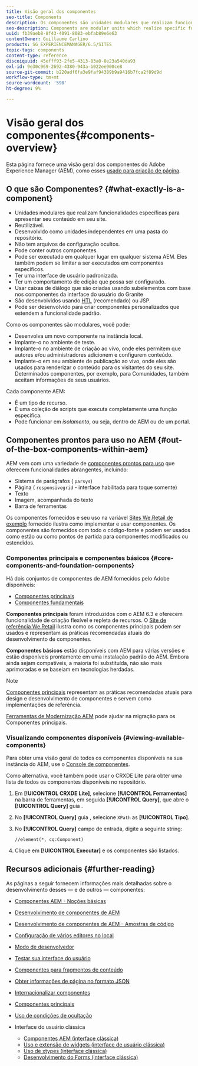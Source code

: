```yaml
---
title: Visão geral dos componentes
seo-title: Components
description: Os componentes são unidades modulares que realizam funcionalidades específicas para apresentar seu conteúdo em seu site
seo-description: Components are modular units which realize specific functionality to present your content on your website
uuid: fb39aeb8-8f43-4091-8083-ebfab89e6e63
contentOwner: Guillaume Carlino
products: SG_EXPERIENCEMANAGER/6.5/SITES
topic-tags: components
content-type: reference
discoiquuid: 45efff93-2fe5-4313-83a0-0e23a540da93
exl-id: 9e30c969-2692-4380-943a-b022ee900ce8
source-git-commit: b220adf6fa3e9faf94389b9a9416b7fca2f89d9d
workflow-type: tm+mt
source-wordcount: '598'
ht-degree: 9%

---
```


# Visão geral dos componentes{#components-overview}

Esta página fornece uma visão geral dos componentes do Adobe Experience Manager (AEM), como esses [usado para criação de página](/help/sites-authoring/default-components-foundation.md).

## O que são Componentes? {#what-exactly-is-a-component}

* Unidades modulares que realizam funcionalidades específicas para apresentar seu conteúdo em seu site.
* Reutilizável.
* Desenvolvido como unidades independentes em uma pasta do repositório.
* Não tem arquivos de configuração ocultos.
* Pode conter outros componentes.
* Pode ser executado em qualquer lugar em qualquer sistema AEM. Eles também podem se limitar a ser executados em componentes específicos.
* Ter uma interface de usuário padronizada.
* Ter um comportamento de edição que possa ser configurado.
* Usar caixas de diálogo que são criadas usando subelementos com base nos componentes da interface do usuário do Granite
* São desenvolvidos usando [HTL](https://docs.adobe.com/content/help/pt-BR/experience-manager-htl/using/overview.html) (recomendado) ou JSP.
* Pode ser desenvolvido para criar componentes personalizados que estendem a funcionalidade padrão.

Como os componentes são modulares, você pode:

* Desenvolva um novo componente na instância local.
* Implante-o no ambiente de teste.
* Implante-o no ambiente de criação ao vivo, onde eles permitem que autores e/ou administradores adicionem e configurem conteúdo.
* Implante-o em seu ambiente de publicação ao vivo, onde eles são usados para renderizar o conteúdo para os visitantes do seu site. Determinados componentes, por exemplo, para Comunidades, também aceitam informações de seus usuários.

Cada componente AEM:

* É um tipo de recurso.
* É uma coleção de scripts que executa completamente uma função específica.
* Pode funcionar em *isolamento*, ou seja, dentro de AEM ou de um portal.

## Componentes prontos para uso no AEM {#out-of-the-box-components-within-aem}

AEM vem com uma variedade de [componentes prontos para uso](/help/sites-authoring/default-components.md) que oferecem funcionalidades abrangentes, incluindo:

* Sistema de parágrafos ( `parsys`)
* Página ( `responsivegrid` - interface habilitada para toque somente)
* Texto
* Imagem, acompanhada do texto
* Barra de ferramentas

Os componentes fornecidos e seu uso na variável [Sites We.Retail de exemplo](/help/sites-developing/we-retail.md) fornecido ilustra como implementar e usar componentes. Os componentes são fornecidos com todo o código-fonte e podem ser usados como estão ou como pontos de partida para componentes modificados ou estendidos.

### Componentes principais e componentes básicos {#core-components-and-foundation-components}

Há dois conjuntos de componentes de AEM fornecidos pelo Adobe disponíveis:

* [Componentes principais](https://docs.adobe.com/content/help/pt-BR/experience-manager-core-components/using/introduction.html)
* [Componentes fundamentais](/help/sites-authoring/default-components-foundation.md)

**Componentes principais** foram introduzidos com o AEM 6.3 e oferecem funcionalidade de criação flexível e repleta de recursos. O [Site de referência We.Retail](/help/sites-developing/we-retail.md) ilustra como os componentes principais podem ser usados e representam as práticas recomendadas atuais do desenvolvimento de componentes.

**Componentes básicos** estão disponíveis com AEM para várias versões e estão disponíveis prontamente em uma instalação padrão do AEM. Embora ainda sejam compatíveis, a maioria foi substituída, não são mais aprimoradas e se baseiam em tecnologias herdadas.

>[!NOTE]
>
>[Componentes principais](https://docs.adobe.com/content/help/en/experience-manager-core-components/using/introduction.html) representam as práticas recomendadas atuais para design e desenvolvimento de componentes e servem como implementações de referência.
>
>[Ferramentas de Modernização AEM](modernization-tools.md) pode ajudar na migração para os Componentes principais.

### Visualizando componentes disponíveis {#viewing-available-components}

Para obter uma visão geral de todos os componentes disponíveis na sua instância do AEM, use o [Console de componentes](/help/sites-authoring/default-components-console.md).

Como alternativa, você também pode usar o CRXDE Lite para obter uma lista de todos os componentes disponíveis no repositório.

1. Em **[!UICONTROL CRXDE Lite]**, selecione **[!UICONTROL Ferramentas]** na barra de ferramentas, em seguida **[!UICONTROL Query]**, que abre o **[!UICONTROL Query]** guia .

1. No **[!UICONTROL Query]** guia , selecione `XPath` as **[!UICONTROL Tipo]**.

1. No **[!UICONTROL Query]** campo de entrada, digite a seguinte string:

   `//element(*, cq:Component)`

1. Clique em **[!UICONTROL Executar]** e os componentes são listados.

## Recursos adicionais {#further-reading}

As páginas a seguir fornecem informações mais detalhadas sobre o desenvolvimento desses — e de outros — componentes:

* [Componentes AEM - Noções básicas](/help/sites-developing/components-basics.md)
* [Desenvolvimento de componentes de AEM](/help/sites-developing/developing-components.md)
* [Desenvolvimento de componentes de AEM - Amostras de código](/help/sites-developing/developing-components-samples.md)
* [Configuração de vários editores no local](/help/sites-developing/multiple-inplace-editors.md)
* [Modo de desenvolvedor](/help/sites-developing/developer-mode.md)
* [Testar sua interface do usuário](/help/sites-developing/hobbes.md)
* [Componentes para fragmentos de conteúdo](/help/sites-developing/components-content-fragments.md)
* [Obter informações de página no formato JSON](/help/sites-developing/pageinfo.md)
* [Internacionalizar componentes](/help/sites-developing/i18n.md)
* [Componentes principais](https://docs.adobe.com/content/help/en/experience-manager-core-components/using/introduction.html)
* [Uso de condições de ocultação](/help/sites-developing/hide-conditions.md)
* Interface do usuário clássica

   * [Componentes AEM (interface clássica)](/help/sites-developing/developing-components-classic.md)
   * [Uso e extensão de widgets (interface de usuário clássica)](/help/sites-developing/widgets.md)
   * [Uso de xtypes (interface clássica)](/help/sites-developing/xtypes.md)
   * [Desenvolvimento do Forms (interface clássica)](/help/sites-developing/developing-forms.md)
